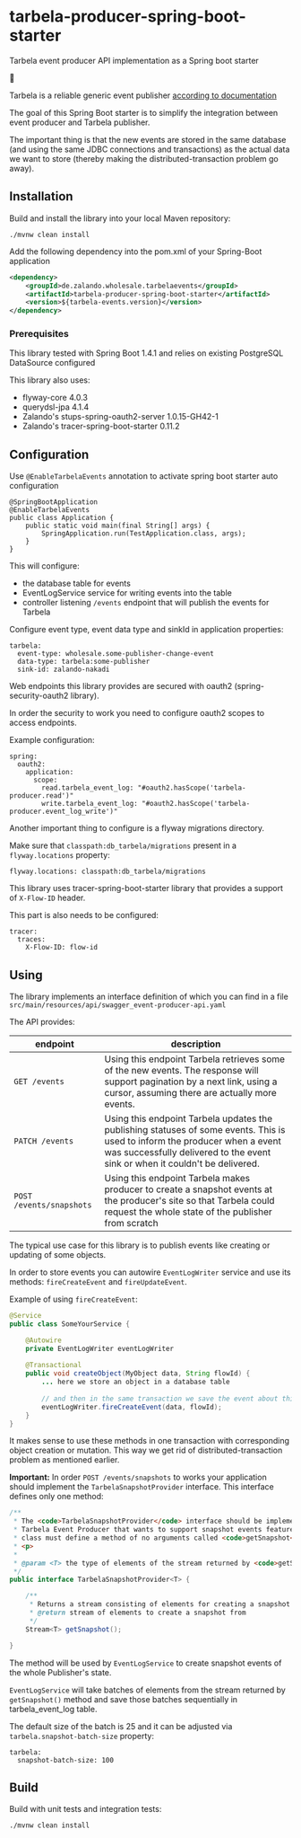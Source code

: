 # tarbela-producer-spring-boot-starter
Tarbela event producer API implementation as a Spring boot starter 

:rocket:

Tarbela is a reliable generic event publisher [according to documentation](https://libraries.io/github/zalando-incubator/tarbela)

The goal of this Spring Boot starter is to simplify the integration between event producer and Tarbela publisher.

The important thing is that the new events are stored in the same database (and using the same JDBC connections and transactions) as the actual data we want to store (thereby making the distributed-transaction problem go away).


## Installation

Build and install the library into your local Maven repository:

    ./mvnw clean install

Add the following dependency into the pom.xml of your Spring-Boot application

```xml
<dependency>
    <groupId>de.zalando.wholesale.tarbelaevents</groupId>
    <artifactId>tarbela-producer-spring-boot-starter</artifactId>
    <version>${tarbela-events.version}</version>
</dependency>
```

### Prerequisites

This library tested with Spring Boot 1.4.1 and relies on existing PostgreSQL DataSource configured

This library also uses:

* flyway-core 4.0.3
* querydsl-jpa 4.1.4
* Zalando's stups-spring-oauth2-server 1.0.15-GH42-1
* Zalando's tracer-spring-boot-starter 0.11.2

## Configuration

Use `@EnableTarbelaEvents` annotation to activate spring boot starter auto configuration

```
@SpringBootApplication
@EnableTarbelaEvents
public class Application {
    public static void main(final String[] args) {
        SpringApplication.run(TestApplication.class, args);
    }
}
```

This will configure: 

* the database table for events 
* EventLogService service for writing events into the table 
* controller listening `/events` endpoint that will publish the events for Tarbela

Configure event type, event data type and sinkId in application properties:

    tarbela:
      event-type: wholesale.some-publisher-change-event
      data-type: tarbela:some-publisher
      sink-id: zalando-nakadi

Web endpoints this library provides are secured with oauth2 (spring-security-oauth2 library).

In order the security to work you need to configure oauth2 scopes to access endpoints.

Example configuration:

    spring:
      oauth2:
        application:
          scope:
            read.tarbela_event_log: "#oauth2.hasScope('tarbela-producer.read')"
            write.tarbela_event_log: "#oauth2.hasScope('tarbela-producer.event_log_write')"

Another important thing to configure is a flyway migrations directory.

Make sure that `classpath:db_tarbela/migrations` present in a `flyway.locations` property:

    flyway.locations: classpath:db_tarbela/migrations

This library uses tracer-spring-boot-starter library that provides a support of `X-Flow-ID` header.

This part is also needs to be configured:

    tracer:
      traces:
        X-Flow-ID: flow-id


## Using 

The library implements an interface definition of which you can find in a file `src/main/resources/api/swagger_event-producer-api.yaml`

The API provides:
 
endpoint | description
-------- | -----------
`GET /events` | Using this endpoint Tarbela retrieves some of the new events. The response will support pagination by a next link, using a cursor, assuming there are actually more events.
`PATCH /events` | Using this endpoint Tarbela updates the publishing statuses of some events. This is used to inform the producer when a event was successfully delivered to the event sink or when it couldn't be delivered.
`POST /events/snapshots` | Using this endpoint Tarbela makes producer to create a snapshot events at the producer's site so that Tarbela could request the whole state of the publisher from scratch

The typical use case for this library is to publish events like creating or updating of some objects.

In order to store events you can autowire `EventLogWriter` service and use its methods: `fireCreateEvent` and `fireUpdateEvent`.

Example of using `fireCreateEvent`:

```java
@Service
public class SomeYourService {

    @Autowire
    private EventLogWriter eventLogWriter 
    
    @Transactional
    public void createObject(MyObject data, String flowId) {
        ... here we store an object in a database table
       
        // and then in the same transaction we save the event about this object creation
        eventLogWriter.fireCreateEvent(data, flowId);
    }
}
```

It makes sense to use these methods in one transaction with corresponding object creation or mutation. This way we get rid of distributed-transaction problem as mentioned earlier.

**Important:** In order `POST /events/snapshots` to works your application should implement the `TarbelaSnapshotProvider` interface.
This interface defines only one method:


```java
/**
 * The <code>TarbelaSnapshotProvider</code> interface should be implemented by any
 * Tarbela Event Producer that wants to support snapshot events feature. The
 * class must define a method of no arguments called <code>getSnapshot</code>.
 * <p>
 *
 * @param <T> the type of elements of the stream returned by <code>getSnapshot</code>
 */
public interface TarbelaSnapshotProvider<T> {

    /**
     * Returns a stream consisting of elements for creating a snapshot of events.
     * @return stream of elements to create a snapshot from
     */
    Stream<T> getSnapshot();

}
```

The method will be used by `EventLogService` to create snapshot events of the whole Publisher's state.

`EventLogService` will take batches of elements from the stream returned by `getSnapshot()` method and save those batches sequentially in tarbela_event_log table.
 
The default size of the batch is 25 and it can be adjusted via `tarbela.snapshot-batch-size` property:

    tarbela:
      snapshot-batch-size: 100


## Build

Build with unit tests and integration tests:

    ./mvnw clean install